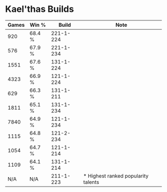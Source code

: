 # Kael'thas Builds

Games  | Win %  | Build     | Note
-----  | -----  | -----     | ----
920    | 68.4 % | 221-1-224 | 
576    | 67.9 % | 221-1-234 | 
1551   | 67.6 % | 131-1-224 | 
4323   | 66.9 % | 121-1-224 | 
629    | 66.3 % | 131-1-211 | 
1811   | 65.1 % | 131-1-234 | 
7840   | 64.9 % | 121-1-234 | 
1115   | 64.8 % | 121-2-234 | 
1054   | 64.7 % | 121-1-214 | 
1109   | 64.1 % | 131-1-214 | 
N/A    | N/A    | 211-1-223 | * Highest ranked popularity talents

